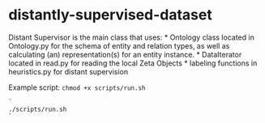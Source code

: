 # distantly-supervised-dataset

Distant Supervisor is the main class that uses:
    * Ontology class located in Ontology.py for the schema of entity and relation types,
      as well as calculating (an) representation(s) for an entity instance.
    * DataIterator located in read.py for reading the local Zeta Objects
    * labeling functions in heuristics.py for distant supervision

Example script:
    `
    chmod +x scripts/run.sh
    `
    
    `
    ./scripts/run.sh
    `


